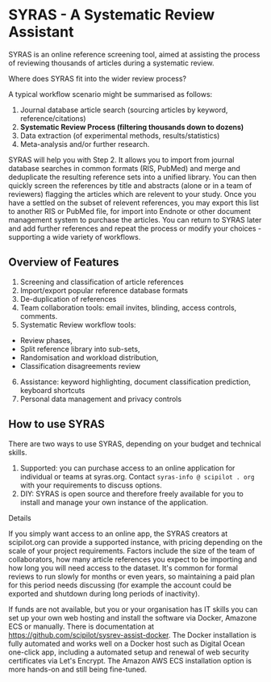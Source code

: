 # SYRAS - A Systematic Review Assistant

SYRAS is an online reference screening tool, aimed at assisting the process of reviewing thousands of articles during a systematic review. 

Where does SYRAS fit into the wider review process?

A typical workflow scenario might be summarised as follows:

1. Journal database article search (sourcing articles by keyword, reference/citations)
2. **Systematic Review Process (filtering thousands down to dozens)**
3. Data extraction (of experimental methods, results/statistics)
4. Meta-analysis and/or further research.

SYRAS will help you with Step 2. It allows you to import from journal database searches in common formats (RIS, PubMed) and merge and deduplicate the resulting reference sets into a unified library. You can then quickly screen the references by title and abstracts (alone or in a team of reviewers) flagging the articles which are relevent to your study. Once you have a settled on the subset of relevent references, you may export this list to another RIS or PubMed file, for import into Endnote or other document management system to purchase the articles. You can return to SYRAS later and add further references and repeat the process or modify your choices - supporting a wide variety of workflows.

## Overview of Features

1. Screening and classification of article references
2. Import/export popular reference database formats
3. De-duplication of references
4. Team collaboration tools: email invites, blinding, access controls, comments.
5. Systematic Review workflow tools: 
  * Review phases,
  * Split reference library into sub-sets, 
  * Randomisation and workload distribution,
  * Classification disagreements review
6. Assistance: keyword highlighting, document classification prediction, keyboard shortcuts
7. Personal data management and privacy controls

    
## How to use SYRAS

There are two ways to use SYRAS, depending on your budget and technical skills.

1. Supported: you can purchase access to an online application for individual or teams at syras.org. 
Contact `syras-info @ scipilot . org` with your requirements to discuss options.
2. DIY: SYRAS is open source and therefore freely available for you to install and manage your own instance of the application.

Details

If you simply want access to an online app, the SYRAS creators at scipilot.org can provide a supported instance, with pricing depending on the scale of your project requirements. Factors include the size of the team of collaborators, how many article references you expect to be importing and how long you will need access to the dataset. It's common for formal reviews to run slowly for months or even years, so maintaining a paid plan for this period needs discussing (for example the account could be exported and shutdown during long periods of inactivity).


If funds are not available, but you or your organisation has IT skills you can set up your own web hosting and install the software via Docker, Amazone ECS or manually. There is documentation at https://github.com/scipilot/sysrev-assist-docker. The Docker installation is fully automated and works well on a Docker host such as Digital Ocean one-click app, including a automated setup and renewal of web security certificates via Let's Encrypt. The Amazon AWS ECS installation option is more hands-on and still being fine-tuned.

